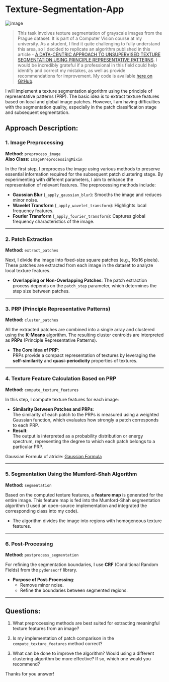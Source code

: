 # Texture-Segmentation-App


![image](https://github.com/user-attachments/assets/bb125021-b80e-4e4c-aaf8-66801e9b439e)

> This task involves texture segmentation of grayscale images from the Prague dataset. It is part of a Computer Vision course at my university. As a student, I find it quite challenging to fully understand this area, so I decided to replicate an algorithm published in this article - [A DATA-CENTRIC APPROACH TO UNSUPERVISED TEXTURE SEGMENTATION USING PRINCIPLE REPRESENTATIVE PATTERNS](https://www.researchgate.net/publication/331731944_A_DATA-CENTRIC_APPROACH_TO_UNSUPERVISED_TEXTURE_SEGMENTATION_USING_PRINCIPLE_REPRESENTATIVE_PATTERNS?enrichId=rgreq-7c9d63d6e208de4d9a21b1faf1fb37b1-XXX&enrichSource=Y292ZXJQYWdlOzMzMTczMTk0NDtBUzo3NDk0NTY4ODI0MjE3NjBAMTU1NTY5NTg1MzQzNg%3D%3D&el=1_x_3&_esc=publicationCoverPdf).
I would be incredibly grateful if a professional in this field could help identify and correct my mistakes, as well as provide recommendations for improvement.
My code is available [here on GitHub](https://github.com/dmytro-varich/Texture-Segmentation-App/blob/main/segmentation_main.ipynb).

I will implement a texture segmentation algorithm using the principle of representative patterns (PRP). The basic idea is to extract texture features based on local and global image patches. However, I am having difficulties with the segmentation quality, especially in the patch classification stage and subsequent segmentation.

## **Approach Description:**
### 1. Image Preprocessing  
**Method:** `preprocess_image`  
**Also Class:** `ImagePreprocessingMixin`  

In the first step, I preprocess the image using various methods to preserve essential information required for the subsequent patch clustering stage. By experimenting with different parameters, I aim to enhance the representation of relevant features. The preprocessing methods include:  
- **Gaussian Blur** (`_apply_gaussian_blur`): Smooths the image and reduces minor noise.  
- **Wavelet Transform** (`_apply_wavelet_transform`): Highlights local frequency features.  
- **Fourier Transform** (`_apply_fourier_transform`): Captures global frequency characteristics of the image.  

---

### 2. Patch Extraction  
**Method:** `extract_patches`  

Next, I divide the image into fixed-size square patches (e.g., 16x16 pixels). These patches are extracted from each image in the dataset to analyze local texture features.  

- **Overlapping or Non-Overlapping Patches**: The patch extraction process depends on the `patch_step` parameter, which determines the step size between patches.  

---

### 3. PRP (Principle Representative Patterns)  
**Method:** `cluster_patches`  

All the extracted patches are combined into a single array and clustered using the **K-Means** algorithm. The resulting cluster centroids are interpreted as **PRPs** (Principle Representative Patterns).  

- **The Core Idea of PRP**:  
  PRPs provide a compact representation of textures by leveraging the **self-similarity** and **quasi-periodicity** properties of textures.  

---

### 4. Texture Feature Calculation Based on PRP  
**Method:** `compute_texture_features`  

In this step, I compute texture features for each image:  
- **Similarity Between Patches and PRPs**:  
  The similarity of each patch to the PRPs is measured using a weighted Gaussian function, which evaluates how strongly a patch corresponds to each PRP.  
- **Result**:  
  The output is interpreted as a probability distribution or energy spectrum, representing the degree to which each patch belongs to a particular PRP.  

Gaussian Formula of atricle:
[Gaussian Formula](https://i.sstatic.net/ORhT4s18.png) 

---

### 5. Segmentation Using the Mumford-Shah Algorithm  
**Method:** `segmentation`  

Based on the computed texture features, a **feature map** is generated for the entire image. This feature map is fed into the Mumford-Shah segmentation algorithm (I used an open-source implementation and integrated the corresponding class into my code).  

- The algorithm divides the image into regions with homogeneous texture features.  

---

### 6. Post-Processing  
**Method:** `postprocess_segmentation`  

For refining the segmentation boundaries, I use **CRF** (Conditional Random Fields) from the `pydensecrf` library.  
- **Purpose of Post-Processing**:  
  - Remove minor noise.  
  - Refine the boundaries between segmented regions.  
---
## Questions:

1. What preprocessing methods are best suited for extracting meaningful texture features from an image?  

2. Is my implementation of patch comparison in the `compute_texture_features` method correct?  

3. What can be done to improve the algorithm? Would using a different clustering algorithm be more effective? If so, which one would you recommend?  

Thanks for you answer!


